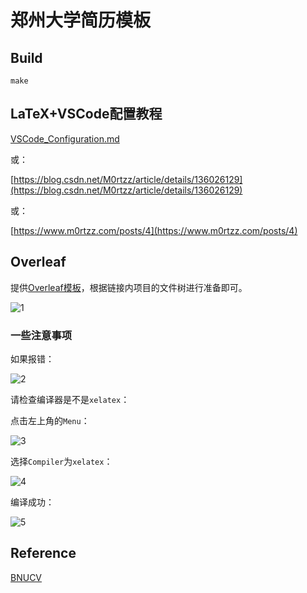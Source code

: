 # 郑州大学简历模板

## Build

```shell
make
```

## LaTeX+VSCode配置教程

[VSCode_Configuration.md](./docs/VSCode_Configuration.md)

或：

[https://blog.csdn.net/M0rtzz/article/details/136026129](https://blog.csdn.net/M0rtzz/article/details/136026129)

或：

[https://www.m0rtzz.com/posts/4](https://www.m0rtzz.com/posts/4)

## Overleaf

提供[Overleaf模板](https://www.overleaf.com/latex/templates/zzu-resume-template/ybncyftnwjhw)，根据链接内项目的文件树进行准备即可。

![1](https://static.m0rtzz.com/images/Year:2024/Month:06/Day:08/20:20:00_image-20240608202000787.png)

### 一些注意事项

如果报错：

![2](https://static.m0rtzz.com/images/Year:2024/Month:06/Day:07/11:10:38_image-20240607111037972.png)

请检查编译器是不是`xelatex`：

点击左上角的`Menu`：

![3](https://static.m0rtzz.com/images/Year:2024/Month:06/Day:07/11:10:10_image-20240607111010233.png)

选择`Compiler`为`xelatex`：

![4](https://static.m0rtzz.com/images/Year:2024/Month:06/Day:07/11:10:54_image-20240607111054760.png)

编译成功：

![5](https://static.m0rtzz.com/images/Year:2024/Month:06/Day:07/11:13:21_image-20240607111321735.png)

## Reference

[BNUCV](https://www.overleaf.com/latex/templates/bnucv/stjnkyqdcqzm)
